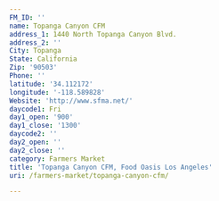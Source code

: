 ```yaml
---
FM_ID: ''
name: Topanga Canyon CFM
address_1: 1440 North Topanga Canyon Blvd.
address_2: ''
City: Topanga
State: California
Zip: '90503'
Phone: ''
latitude: '34.112172'
longitude: '-118.589828'
Website: 'http://www.sfma.net/'
daycode1: Fri
day1_open: '900'
day1_close: '1300'
daycode2: ''
day2_open: ''
day2_close: ''
category: Farmers Market
title: 'Topanga Canyon CFM, Food Oasis Los Angeles'
uri: /farmers-market/topanga-canyon-cfm/

---
```


